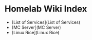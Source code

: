 # Homelab Wiki Index

* [List of Services](List of Services)
* [MC Server](MC Server)
* [Linux Rice](Linux Rice)
